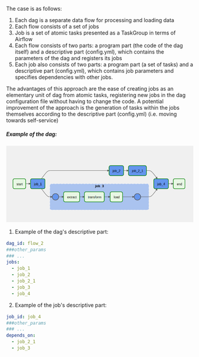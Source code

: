 The case is as follows:
1. Each dag is a separate data flow for processing and loading data
2. Each flow consists of a set of jobs
3. Job is a set of atomic tasks presented as a TaskGroup in terms of Airflow
4. Each flow consists of two parts: a program part (the code of the dag itself) and a descriptive part (config.yml), which contains the parameters of the dag and registers its jobs
4. Each job also consists of two parts: a program part (a set of tasks) and a descriptive part (config.yml), which contains job parameters and specifies dependencies with other jobs.

The advantages of this approach are the ease of creating jobs as an elementary unit of dag from atomic tasks, registering new jobs in the dag configuration file without having to change the code. A potential improvement of the approach is the generation of tasks within the jobs themselves according to the descriptive part (config.yml) (i.e. moving towards self-service)

##### Example of the dag:
![](./dag.png)

1. Example of the dag's descriptive part:
```yml
dag_id: flow_2
###other_params
### ...
jobs:
  - job_1
  - job_2
  - job_2_1
  - job_3
  - job_4
```
2. Example of the job's descriptive part:
```yml
job_id: job_4
###other_params
### ...
depends_on:
  - job_2_1
  - job_3
```